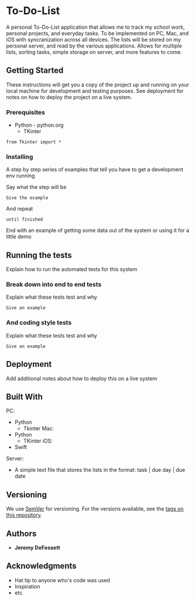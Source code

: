 # To-Do-List

A personal To-Do-List application that allows me to track my school work, personal projects, and everyday tasks.  To be implemented on PC, Mac, and iOS with syncranization across all devices.  The lists will be stored on my personal server, and read by the various applications.  Allows for multiple lists, sorting tasks, simple storage on server, and more features to come.

## Getting Started

These instructions will get you a copy of the project up and running on your local machine for development and testing purposes. See deployment for notes on how to deploy the project on a live system.

### Prerequisites

* Python - python.org
  * TKinter

```
from Tkinter import *
```

### Installing

A step by step series of examples that tell you have to get a development env running

Say what the step will be

```
Give the example
```

And repeat

```
until finished
```

End with an example of getting some data out of the system or using it for a little demo

## Running the tests

Explain how to run the automated tests for this system

### Break down into end to end tests

Explain what these tests test and why

```
Give an example
```

### And coding style tests

Explain what these tests test and why

```
Give an example
```

## Deployment

Add additional notes about how to deploy this on a live system

## Built With

PC:
* Python
  * Tkinter
Mac:
* Python
  * TKinter
iOS:
* Swift

Server:
* A simple text file that stores the lists in the format: task | due day | due date

## Versioning

We use [SemVer](http://semver.org/) for versioning. For the versions available, see the [tags on this repository](https://github.com/your/project/tags). 

## Authors

* **Jeremy DeFossett**

## Acknowledgments

* Hat tip to anyone who's code was used
* Inspiration
* etc

